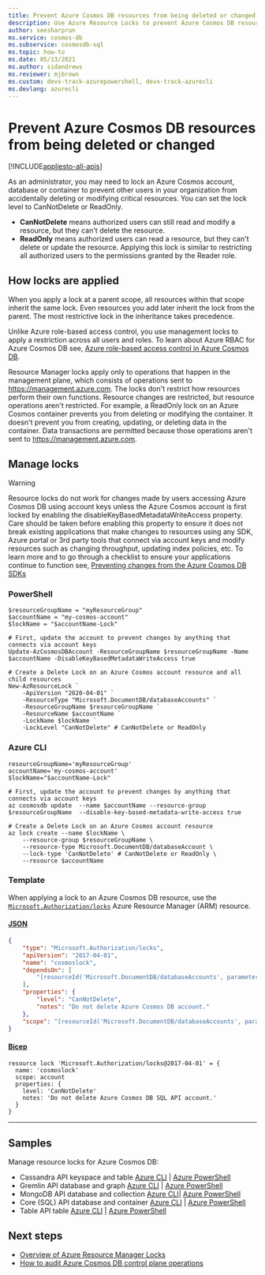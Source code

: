 ```yaml
---
title: Prevent Azure Cosmos DB resources from being deleted or changed
description: Use Azure Resource Locks to prevent Azure Cosmos DB resources from being deleted or changed. 
author: seesharprun
ms.service: cosmos-db
ms.subservice: cosmosdb-sql
ms.topic: how-to
ms.date: 05/13/2021
ms.author: sidandrews
ms.reviewer: mjbrown 
ms.custom: devx-track-azurepowershell, devx-track-azurecli 
ms.devlang: azurecli
---
```


# Prevent Azure Cosmos DB resources from being deleted or changed
[!INCLUDE[appliesto-all-apis](includes/appliesto-all-apis.md)]

As an administrator, you may need to lock an Azure Cosmos account, database or container to prevent other users in your organization from accidentally deleting or modifying critical resources. You can set the lock level to CanNotDelete or ReadOnly.

- **CanNotDelete** means authorized users can still read and modify a resource, but they can't delete the resource.
- **ReadOnly** means authorized users can read a resource, but they can't delete or update the resource. Applying this lock is similar to restricting all authorized users to the permissions granted by the Reader role.

## How locks are applied

When you apply a lock at a parent scope, all resources within that scope inherit the same lock. Even resources you add later inherit the lock from the parent. The most restrictive lock in the inheritance takes precedence.

Unlike Azure role-based access control, you use management locks to apply a restriction across all users and roles. To learn about Azure RBAC for Azure Cosmos DB see, [Azure role-based access control in Azure Cosmos DB](role-based-access-control.md).

Resource Manager locks apply only to operations that happen in the management plane, which consists of operations sent to https://management.azure.com. The locks don't restrict how resources perform their own functions. Resource changes are restricted, but resource operations aren't restricted. For example, a ReadOnly lock on an Azure Cosmos container prevents you from deleting or modifying the container. It doesn't prevent you from creating, updating, or deleting data in the container. Data transactions are permitted because those operations aren't sent to https://management.azure.com.

## Manage locks

> [!WARNING]
> Resource locks do not work for changes made by users accessing Azure Cosmos DB using account keys unless the Azure Cosmos account is first locked by enabling the disableKeyBasedMetadataWriteAccess property. Care should be taken before enabling this property to ensure it does not break existing applications that make changes to resources using any SDK, Azure portal or 3rd party tools that connect via account keys and modify resources such as changing throughput, updating index policies, etc. To learn more and to go through a checklist to ensure your applications continue to function see, [Preventing changes from the Azure Cosmos DB SDKs](role-based-access-control.md#prevent-sdk-changes)

### PowerShell

```powershell-interactive
$resourceGroupName = "myResourceGroup"
$accountName = "my-cosmos-account"
$lockName = "$accountName-Lock"

# First, update the account to prevent changes by anything that connects via account keys
Update-AzCosmosDBAccount -ResourceGroupName $resourceGroupName -Name $accountName -DisableKeyBasedMetadataWriteAccess true

# Create a Delete Lock on an Azure Cosmos account resource and all child resources
New-AzResourceLock `
    -ApiVersion "2020-04-01" `
    -ResourceType "Microsoft.DocumentDB/databaseAccounts" `
    -ResourceGroupName $resourceGroupName `
    -ResourceName $accountName `
    -LockName $lockName `
    -LockLevel "CanNotDelete" # CanNotDelete or ReadOnly
```

### Azure CLI

```azurecli-interactive
resourceGroupName='myResourceGroup'
accountName='my-cosmos-account'
$lockName="$accountName-Lock"

# First, update the account to prevent changes by anything that connects via account keys
az cosmosdb update  --name $accountName --resource-group $resourceGroupName  --disable-key-based-metadata-write-access true

# Create a Delete Lock on an Azure Cosmos account resource
az lock create --name $lockName \
    --resource-group $resourceGroupName \
    --resource-type Microsoft.DocumentDB/databaseAccount \
    --lock-type 'CanNotDelete' # CanNotDelete or ReadOnly \
    --resource $accountName
```

### Template

When applying a lock to an Azure Cosmos DB resource, use the [``Microsoft.Authorization/locks``](azure/templates/microsoft.authorization/locks) Azure Resource Manager (ARM) resource.

#### [JSON](#tab/json)

```json
{
    "type": "Microsoft.Authorization/locks",
    "apiVersion": "2017-04-01",
    "name": "cosmoslock",
    "dependsOn": [
        "[resourceId('Microsoft.DocumentDB/databaseAccounts', parameters('accountName'))]"
    ],
    "properties": {
        "level": "CanNotDelete",
        "notes": "Do not delete Azure Cosmos DB account."
    },
    "scope": "[resourceId('Microsoft.DocumentDB/databaseAccounts', parameters('accountName'))]"
}
```

#### [Bicep](#tab/bicep)

```bicep
resource lock 'Microsoft.Authorization/locks@2017-04-01' = {
  name: 'cosmoslock'
  scope: account
  properties: {
    level: 'CanNotDelete'
    notes: 'Do not delete Azure Cosmos DB SQL API account.'
  }
}
```

---

## Samples

Manage resource locks for Azure Cosmos DB:

- Cassandra API keyspace and table [Azure CLI](scripts\cli\cassandra\lock.md) | [Azure PowerShell](scripts\powershell\cassandra\lock.md)
- Gremlin API database and graph [Azure CLI](scripts\cli\gremlin\lock.md) | [Azure PowerShell](scripts\powershell\gremlin\lock.md)
- MongoDB API database and collection [Azure CLI](scripts\cli\mongodb\lock.md)| [Azure PowerShell](scripts\powershell\mongodb\lock.md)
- Core (SQL) API database and container [Azure CLI](scripts\cli\sql\lock.md) | [Azure PowerShell](scripts\powershell\sql\lock.md)
- Table API table [Azure CLI](scripts\cli\table\lock.md) | [Azure PowerShell](scripts\powershell\table\lock.md)

## Next steps

- [Overview of Azure Resource Manager Locks](../azure-resource-manager/management/lock-resources.md)
- [How to audit Azure Cosmos DB control plane operations](audit-control-plane-logs.md)
